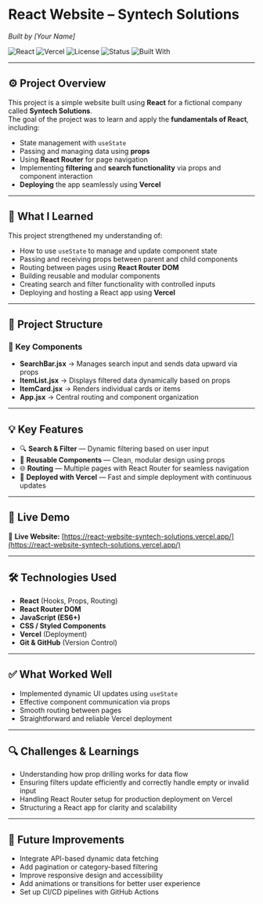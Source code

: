 # React Website – Syntech Solutions  
*Built by [Your Name]*  

![React](https://img.shields.io/badge/React-18.0.0-61DAFB?logo=react&logoColor=white&style=flat)
![Vercel](https://img.shields.io/badge/Deployed%20on-Vercel-black?logo=vercel)
![License](https://img.shields.io/badge/License-MIT-blue?style=flat)
![Status](https://img.shields.io/badge/Status-Live-brightgreen?style=flat)
![Built With](https://img.shields.io/badge/Built%20with-Love%20%26%20Learning-orange?style=flat)

---

## ⚙️ Project Overview  
This project is a simple website built using **React** for a fictional company called **Syntech Solutions**.  
The goal of the project was to learn and apply the **fundamentals of React**, including:  
- State management with `useState`  
- Passing and managing data using **props**  
- Using **React Router** for page navigation  
- Implementing **filtering** and **search functionality** via props and component interaction  
- **Deploying** the app seamlessly using **Vercel**

---

## 🎯 What I Learned  
This project strengthened my understanding of:
- How to use `useState` to manage and update component state  
- Passing and receiving props between parent and child components  
- Routing between pages using **React Router DOM**  
- Building reusable and modular components  
- Creating search and filter functionality with controlled inputs  
- Deploying and hosting a React app using **Vercel**

---

## 📁 Project Structure  
### 🔑 Key Components  
- **SearchBar.jsx** → Manages search input and sends data upward via props  
- **ItemList.jsx** → Displays filtered data dynamically based on props  
- **ItemCard.jsx** → Renders individual cards or items  
- **App.jsx** → Central routing and component organization  

---

## 💡 Key Features  
- 🔍 **Search & Filter** — Dynamic filtering based on user input  
- 🧩 **Reusable Components** — Clean, modular design using props  
- 🌐 **Routing** — Multiple pages with React Router for seamless navigation  
- 🚀 **Deployed with Vercel** — Fast and simple deployment with continuous updates  

---

## 🚀 Live Demo  
🔗 **Live Website:** [https://react-website-syntech-solutions.vercel.app/](https://react-website-syntech-solutions.vercel.app/)

---

## 🛠 Technologies Used  
- **React** (Hooks, Props, Routing)  
- **React Router DOM**  
- **JavaScript (ES6+)**  
- **CSS / Styled Components**  
- **Vercel** (Deployment)  
- **Git & GitHub** (Version Control)

---

## ✅ What Worked Well  
- Implemented dynamic UI updates using `useState`  
- Effective component communication via props  
- Smooth routing between pages  
- Straightforward and reliable Vercel deployment  

---

## 🔍 Challenges & Learnings  
- Understanding how prop drilling works for data flow  
- Ensuring filters update efficiently and correctly handle empty or invalid input  
- Handling React Router setup for production deployment on Vercel  
- Structuring a React app for clarity and scalability  

---

## 🧩 Future Improvements  
- Integrate API-based dynamic data fetching  
- Add pagination or category-based filtering  
- Improve responsive design and accessibility  
- Add animations or transitions for better user experience  
- Set up CI/CD pipelines with GitHub Actions 
